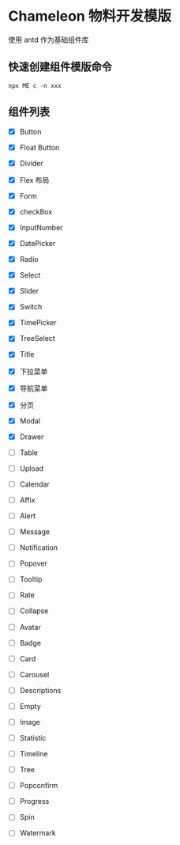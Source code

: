 # Chameleon 物料开发模版

使用 antd 作为基础组件库

## 快速创建组件模版命令

```shell
npx ME c -n xxx
```

## 组件列表

- [x] Button
- [x] Float Button
- [x] Divider
- [x] Flex 布局
- [x] Form
- [x] checkBox
- [x] InputNumber
- [x] DatePicker
- [x] Radio
- [x] Select
- [x] Slider
- [x] Switch
- [x] TimePicker
- [x] TreeSelect
- [x] Title
- [x] 下拉菜单
- [x] 导航菜单
- [x] 分页
- [x] Modal
- [x] Drawer
- [ ] Table
- [ ] Upload
- [ ] Calendar
- [ ] Affix
- [ ] Alert
- [ ] Message
- [ ] Notification
- [ ] Popover
- [ ] Tooltip

- [ ] Rate
- [ ] Collapse
- [ ] Avatar
- [ ] Badge
- [ ] Card
- [ ] Carousel
- [ ] Descriptions
- [ ] Empty
- [ ] Image
- [ ] Statistic
- [ ] Timeline
- [ ] Tree
- [ ] Popconfirm
- [ ] Progress
- [ ] Spin
- [ ] Watermark
